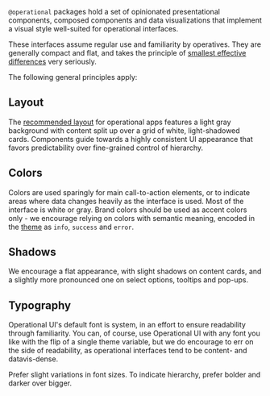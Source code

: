 `@operational` packages hold a set of opinionated presentational components, composed components and data visualizations that implement a visual style well-suited for operational interfaces.

These interfaces assume regular use and familiarity by operatives. They are generally compact and flat, and takes the principle of [smallest effective differences](https://twitter.com/edwardtufte/status/450076034759524352) very seriously.

The following general principles apply:

## Layout

The [recommended layout](https://ui.contiamo.com/getting-started#layout) for operational apps features a light gray background with content split up over a grid of white, light-shadowed cards. Components guide towards a highly consistent UI appearance that favors predictability over fine-grained control of hierarchy.

## Colors

Colors are used sparingly for main call-to-action elements, or to indicate areas where data changes heavily as the interface is used. Most of the interface is white or gray. Brand colors should be used as accent colors only - we encourage relying on colors with semantic meaning, encoded in the [theme](https://ui.contiamo.com/docs/theming) as `info`, `success` and `error`.

## Shadows

We encourage a flat appearance, with slight shadows on content cards, and a slightly more pronounced one on select options, tooltips and pop-ups.

## Typography

Operational UI's default font is system, in an effort to ensure readability through familiarity. You can, of course, use Operational UI with any font you like with the flip of a single theme variable, but we do encourage to err on the side of readability, as operational interfaces tend to be content- and datavis-dense.

Prefer slight variations in font sizes. To indicate hierarchy, prefer bolder and darker over bigger.

